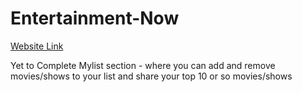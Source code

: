 # Entertainment-Now
 
[Website Link](https://entertainmentnow.netlify.app/)

Yet to Complete Mylist section - where you can add and remove movies/shows to your list and share your top 10 or so movies/shows
